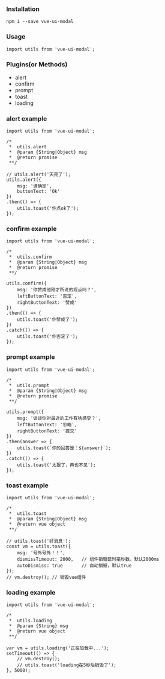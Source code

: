 ### Installation
	npm i --save vue-ui-modal

### Usage
	import utils from 'vue-ui-modal';

### Plugins(or Methods)
- alert
- confirm
- prompt
- toast
- loading

### alert example
	import utils from 'vue-ui-modal';

	/*
	 *	utils.alert
	 *	@param {String|Object} msg
	 *	@return promise
	 **/

	// utils.alert('天亮了');
	utils.alert({
		msg: '请确定',
		buttonText: 'Ok'
	})
	.then(() => {
		utils.toast('你点ok了');
	});

### confirm example
	import utils from 'vue-ui-modal';

	/*
	 *	utils.confirm
	 *	@param {String|Object} msg
	 *	@return promise
	 **/

	utils.confirm({
        msg: '你赞成他刚才所说的观点吗？',
        leftButtonText: '否定',
        rightButtonText: '赞成'
    })
    .then(() => {
        utils.toast('你赞成了');
    })
    .catch(() => {
        utils.toast('你否定了');
    });

### prompt example
	import utils from 'vue-ui-modal';

	/*
	 *	utils.prompt
	 *	@param {String|Object} msg
	 *	@return promise
	 **/

	utils.prompt({
        msg: '谈谈你对最近的工作有啥感受？',
        leftButtonText: '忽略',
        rightButtonText: '提交'
    })
    .then(answer => {
        utils.toast(`你的回答是：${answer}`);
    })
    .catch(() => {
        utils.toast('太狠了，再也不见');
    });

### toast example
	import utils from 'vue-ui-modal';

	/*
	 *	utils.toast
	 *	@param {String|Object} msg
	 *	@return vue object
	 **/

	// utils.toast('好消息');
	const vm = utils.toast({
		msg: '号外号外！！',
		dismissTimeout: 2000,	// 组件销毁延时毫秒数，默认2000ms
		autoDismiss: true		// 自动销毁，默认true
	});
	// vm.destroy(); // 销毁vue组件

### loading example
	import utils from 'vue-ui-modal';

	/*
	 *	utils.loading
	 *	@param {String} msg
	 *	@return vue object
	 **/

	var vm = utils.loading('正在加载中...');
    setTimeout(() => {
        // vm.destroy();
        // utils.toast('loading在5秒后销毁了');
    }, 5000);


